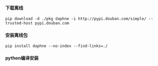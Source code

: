 #### 下载离线
```shell
pip download -d ./pkg daphne -i http://pypi.douban.com/simple/ --trusted-host pypi.douban.com
```
#### 安装离线包
```shell
pip install daphne --no-index --find-links=./
```
#### python编译安装
```bash

```
